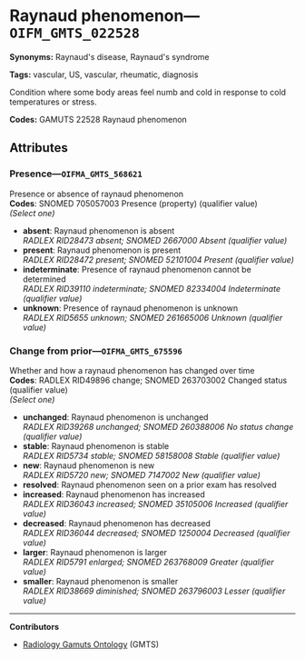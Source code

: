 # Raynaud phenomenon—`OIFM_GMTS_022528`

**Synonyms:** Raynaud's disease, Raynaud's syndrome

**Tags:** vascular, US, vascular, rheumatic, diagnosis

Condition where some body areas feel numb and cold in response to cold temperatures or stress.

**Codes:** GAMUTS 22528 Raynaud phenomenon

## Attributes

### Presence—`OIFMA_GMTS_568621`

Presence or absence of raynaud phenomenon  
**Codes**: SNOMED 705057003 Presence (property) (qualifier value)  
*(Select one)*

- **absent**: Raynaud phenomenon is absent  
_RADLEX RID28473 absent; SNOMED 2667000 Absent (qualifier value)_
- **present**: Raynaud phenomenon is present  
_RADLEX RID28472 present; SNOMED 52101004 Present (qualifier value)_
- **indeterminate**: Presence of raynaud phenomenon cannot be determined  
_RADLEX RID39110 indeterminate; SNOMED 82334004 Indeterminate (qualifier value)_
- **unknown**: Presence of raynaud phenomenon is unknown  
_RADLEX RID5655 unknown; SNOMED 261665006 Unknown (qualifier value)_

### Change from prior—`OIFMA_GMTS_675596`

Whether and how a raynaud phenomenon has changed over time  
**Codes**: RADLEX RID49896 change; SNOMED 263703002 Changed status (qualifier value)  
*(Select one)*

- **unchanged**: Raynaud phenomenon is unchanged  
_RADLEX RID39268 unchanged; SNOMED 260388006 No status change (qualifier value)_
- **stable**: Raynaud phenomenon is stable  
_RADLEX RID5734 stable; SNOMED 58158008 Stable (qualifier value)_
- **new**: Raynaud phenomenon is new  
_RADLEX RID5720 new; SNOMED 7147002 New (qualifier value)_
- **resolved**: Raynaud phenomenon seen on a prior exam has resolved  
- **increased**: Raynaud phenomenon has increased  
_RADLEX RID36043 increased; SNOMED 35105006 Increased (qualifier value)_
- **decreased**: Raynaud phenomenon has decreased  
_RADLEX RID36044 decreased; SNOMED 1250004 Decreased (qualifier value)_
- **larger**: Raynaud phenomenon is larger  
_RADLEX RID5791 enlarged; SNOMED 263768009 Greater (qualifier value)_
- **smaller**: Raynaud phenomenon is smaller  
_RADLEX RID38669 diminished; SNOMED 263796003 Lesser (qualifier value)_

---

**Contributors**

- [Radiology Gamuts Ontology](https://gamuts.net/) (GMTS)